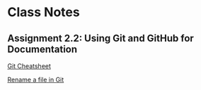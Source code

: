 # Class Notes

## Assignment 2.2:  Using Git and GitHub for Documentation

[Git Cheatsheet](https://education.github.com/git-cheat-sheet-education.pdf)

[Rename a file in Git](https://docs.github.com/en/repositories/working-with-files/managing-files/renaming-a-file)

